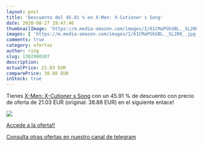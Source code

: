 ```yaml
---
layout: post
title: 'Descuento del 45.91 % en X-Men: X-Cutioner s Song'
date: 2020-08-27 19:47:46
thumbnailImage: 'https://m.media-amazon.com/images/I/61CMaPGhSBL._SL200_.jpg'
images: [ 'https://m.media-amazon.com/images/I/61CMaPGhSBL._SL200_.jpg' ]
comments: true
category: ofertas
author: ring
slug: 1302900307
description:
actualPrice: 21.03 EUR
comparePrice: 38.88 EUR
inStock: true
---
```


Tienes [X-Men: X-Cutioner s Song](https://www.amazon.com/dp/1302900307/?tag=redken08-20) con un 45.91 % de descuento con precio de oferta de 21.03 EUR (original: 38.88 EUR) en el siguiente enlace!

[![](https://m.media-amazon.com/images/I/61CMaPGhSBL._SL200_.jpg)](https://www.amazon.com/dp/1302900307/?tag=redken08-20)

[Accede a la oferta!!](https://www.amazon.com/dp/1302900307/?tag=redken08-20)

[Consulta otras ofertas en nuestro canal de telegram](https://t.me/s/ofertas25)
